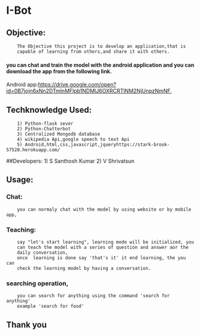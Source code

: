 # I-Bot
## Objective:
	 	
		The Objective this project is to develop an application,that is 
		capable of learning from others,and share it with others.
	

#### you can chat and train the model with the android application and you can download the app from the following link.

Android app:https://drive.google.com/open?id=0B7jojn6xNn2DTmlnMFlpb1NDMlJ6OXRCRTlNM2NjUnpzNmNF,

## Techknowledge Used:
	
		1) Python-flask sever
		2) Python-Chatterbot
		3) Centralized Mongodb database
		4) wikipedia Api,google speech to text Api
		5) Android,html,css,javascript,jqueryhttps://stark-brook-57528.herokuapp.com/
	
	
##Developers:
	1) S Santhosh Kumar 
	2) V Shrivatsun

## Usage:
###	Chat:
	
		you can normaly chat with the model by using website or by mobile app,
	
###	Teaching:
	
		say "let's start learning", learning mode will be initialized, you 
		can teach the model with a series of question and answer aor the 
		daily conversation,
		once  learning is done say 'that's it' it end learning, the you can 
		check the learning model by having a conversation.
	
###	searching operation,
		
		you can search for anything using the command 'search for anything' 
		example 'search for food'
	
## Thank you   

